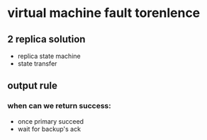 # virtual machine fault torenlence
## 2 replica solution
* replica state machine
* state transfer

## output rule
### when can we return success:
* once primary succeed
* wait for backup's ack